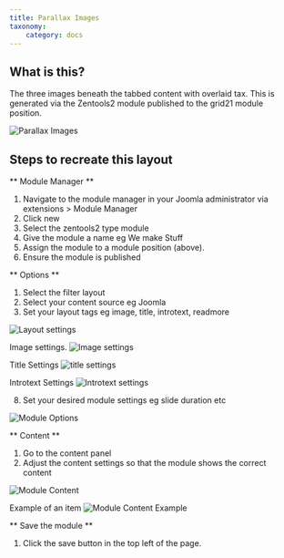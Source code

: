 ```yaml
---
title: Parallax Images
taxonomy:
    category: docs
---
```


## What is this?
The three images beneath the tabbed content with overlaid tax. This is generated via the Zentools2 module published to the grid21 module position.

![Parallax Images](/images/parallax/parallax-image.jpg)


## Steps to recreate this layout

** Module Manager **
1. Navigate to the module manager in your Joomla administrator via extensions > Module Manager
2. Click new
3. Select the zentools2 type module
4. Give the module a name  eg We make Stuff
5. Assign the module to a module position (above).
6. Ensure the module is published


** Options **
1. Select the filter layout
2. Select your content source eg Joomla 
3. Set your layout tags eg image, title, introtext, readmore

![Layout settings](/images/parallax/layout.png)


Image settings.
![Image settings](/images/parallax/image.png)

Title Settings
![title settings](/images/parallax/title.png)

Introtext Settings
![Introtext settings](/images/parallax/introtext.png)


8. Set your desired module settings eg slide duration etc

![Module Options](/images/parallax/options.png)

** Content **
1. Go to the content panel
2. Adjust the content settings so that the module shows the correct content

![Module Content](/images/parallax/content.png)

Example of an item
![Module Content Example](/images/parallax/content2.png)

** Save the module **
1. Click the save button in the top left of the page.